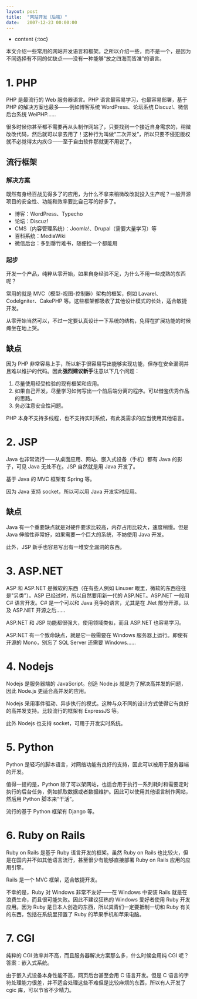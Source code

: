 ```yaml
---
layout: post
title:  "网站开发（后端）"
date:   2007-12-23 00:00:00
---
```

* content
{:toc}

本文介绍一些常用的网站开发语言和框架。之所以介绍一些，而不是一个，是因为不同选择有不同的优缺点——没有一种能够“放之四海而皆准”的语言。

# 1. PHP

PHP 是最流行的 Web 服务器语言。PHP 语言最容易学习，也最容易部署，基于 PHP 的解决方案也最多——例如博客系统 WordPress、论坛系统 Discuz!、微信后台系统 WeiPHP……

很多时候你甚至都不需要再从头制作网站了，只要找到一个接近自身需求的，稍微改改代码，然后就可以拿去用了！这种行为叫做“二次开发”，所以只要不侵犯版权就不必觉得太内疚:smirk:——至于自由软件那就更不用说了。

## 流行框架

### 解决方案

既然有身经百战见得多了的应用，为什么不拿来稍微改改就投入生产呢？一般开源项目的安全性、功能和效率要比自己写的好多了。

* 博客：WordPress、Typecho
* 论坛：Discuz!
* CMS（内容管理系统）：Joomla!、Drupal（需要大量学习）等
* 百科系统：MediaWiki
* 微信后台：多到罄竹难书，随便捡一个都能用

### 起步

开发一个产品，纯粹从零开始，如果自身经验不足，为什么不用一些成熟的东西呢？

常用的就是 MVC（模型-视图-控制器）架构的框架，例如 Lavarel、CodeIgniter、CakePHP 等。这些框架都吸收了其他设计模式的长处，适合敏捷开发。

从零开始当然可以，不过一定要认真设计一下系统的结构，免得在扩展功能的时候瘫坐在地上哭。

## 缺点

因为 PHP 非常容易上手，所以新手很容易写出能够实现功能，但存在安全漏洞并且难以维护的代码。因此**强烈建议新手**注意以下几个问题：

1. 尽量使用经受检验的现有框架和应用。
2. 如果自己开发，尽量学习如何写出一个前后端分离的程序。可以借鉴优秀作品的思路。
3. 务必注意安全性问题。

PHP 本身不支持多线程，也不支持实时系统，有此类需求的应当使用其他语言。

# 2. JSP

Java 也非常流行——从桌面应用、网站、嵌入式设备（手机）都有 Java 的影子，可见 Java 无处不在。JSP 自然就是用 Java 开发了。

基于 Java 的 MVC 框架有 Spring 等。

因为 Java 支持 socket，所以可以用 Java 开发实时应用。

## 缺点

Java 有一个重要缺点就是对硬件要求比较高，内存占用比较大，速度稍慢。但是 Java 伸缩性非常好，如果需要一个巨大的系统，不妨使用 Java 开发。

此外，JSP 新手也容易写出有一堆安全漏洞的东西。

# 3. ASP.NET

ASP 和 ASP.NET 是微软的东西（在有些人例如 Linuxer 眼里，微软的东西往往是"另类"）。ASP 已经过时，所以自然要用新一代的 ASP.NET。ASP.NET 一般用 C# 语言开发。C# 是一个可以和 Java 竞争的语言，尤其是在 .Net 部分开源，以及 ASP.NET 开源之后……

ASP.NET 和 JSP 功能都很强大，使用领域类似，而且 ASP.NET 也容易学习。

ASP.NET 有一个致命缺点，就是它一般需要在 Windows 服务器上运行。即使有开源的 Mono，别忘了 SQL Server 还需要 Windows……

# 4. Nodejs

Nodejs 是服务器端的 JavaScript。创造 Node.js 就是为了解决高并发的问题，因此 Node.js 更适合高并发的应用。

Nodejs 采用事件驱动、异步执行的模式。这种与众不同的设计方式使得它有良好的高并发支持。比较流行的框架有 ExpressJS 等。

此外 Nodejs 也支持 socket，可用于开发实时系统。

# 5. Python

Python 是轻巧的脚本语言，对网络功能有良好的支持，因此可以被用于服务器端的开发。

值得一提的是，Python 除了可以架网站，也适合用于执行一系列耗时和需要定时执行的后台任务，例如抓取数据或者数据维护。因此可以使用其他语言制作网站，然后用 Python 脚本来“干活”。

流行的基于 Python 框架有 Django 等。

# 6. Ruby on Rails

Ruby on Rails 是基于 Ruby 语言开发的框架。虽然 Ruby on Rails 也比较火，但是在国内并不如其他语言流行，甚至很少有能够直接部署 Ruby on Rails 应用的应用引擎。

Rails 是一个 MVC 框架，适合敏捷开发。

不幸的是，Ruby 对 Windows 非常不友好——在 Windows 中安装 Rails 就是在浪费生命，而且很可能失败。因此不建议狂热的 Windows 爱好者使用 Ruby 开发应用。<span class="blackout">因为 Ruby 是日本人创造的东西，所以粪青们一定要抵制一切和 Ruby 有关的东西，包括在系统里预置了 Ruby 的苹果手机和苹果电脑。</span>

# 7. CGI

纯粹的 CGI 效率并不高，而且服务器解决方案那么多，什么时候会用纯 CGI 呢？答案：嵌入式系统。

由于嵌入式设备本身性能不高，网页后台甚至会用 C 语言开发。但是 C 语言的字符处理能力很差，并不适合处理这些不难但是比较麻烦的东西，所以有人开发了 cgic 库，可以节省不少精力。
